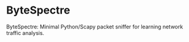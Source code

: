 # ByteSpectre
ByteSpectre: Minimal Python/Scapy packet sniffer for learning network traffic analysis.
